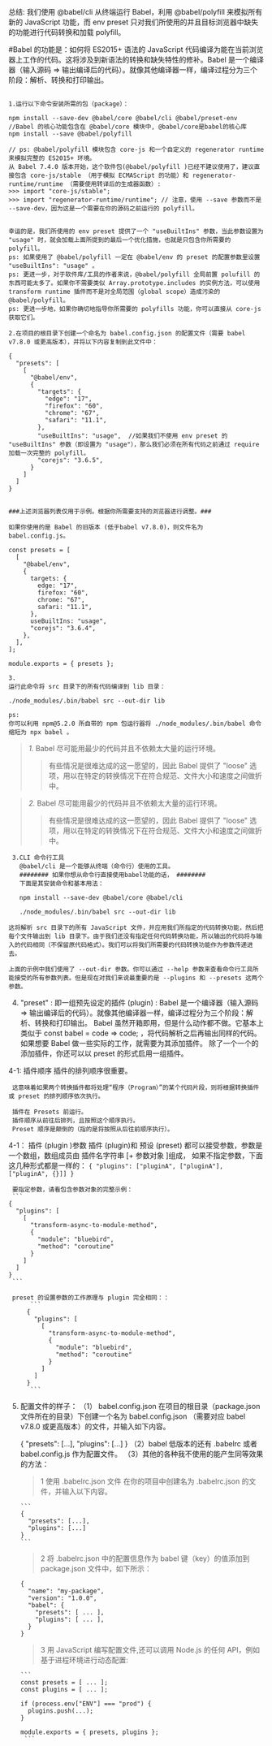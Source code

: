 总结:
我们使用 @babel/cli 从终端运行 Babel，利用 @babel/polyfill 来模拟所有新的 JavaScript 功能，而 env preset 只对我们所使用的并且目标浏览器中缺失的功能进行代码转换和加载 polyfill。

#Babel 的功能是：如何将 ES2015+ 语法的 JavaScript 代码编译为能在当前浏览器上工作的代码。这将涉及到新语法的转换和缺失特性的修补。Babel 是一个编译器（输入源码 => 输出编译后的代码）。就像其他编译器一样，编译过程分为三个阶段：解析、转换和打印输出。
``` 整个配置过程包括：

1.运行以下命令安装所需的包（package）：

npm install --save-dev @babel/core @babel/cli @babel/preset-env   //Babel 的核心功能包含在 @babel/core 模块中, @babel/core是babel的核心库
npm install --save @babel/polyfill

// ps: @babel/polyfill 模块包含 core-js 和一个自定义的 regenerator runtime 来模拟完整的 ES2015+ 环境。
从 Babel 7.4.0 版本开始，这个软件包(@babel/polyfill )已经不建议使用了，建议直接包含 core-js/stable （用于模拟 ECMAScript 的功能）和 regenerator-runtime/runtime （需要使用转译后的生成器函数）:
>>> import "core-js/stable";
>>> import "regenerator-runtime/runtime"; // 注意，使用 --save 参数而不是 --save-dev，因为这是一个需要在你的源码之前运行的 polyfill。


幸运的是，我们所使用的 env preset 提供了一个 "useBuiltIns" 参数，当此参数设置为 "usage" 时，就会加载上面所提到的最后一个优化措施，也就是只包含你所需要的 polyfill。
ps: 如果使用了 @babel/polyfill 一定在 @babel/env 的 preset 的配置参数里设置 "useBuiltIns": "usage" 。
ps: 更进一步，对于软件库/工具的作者来说，@babel/polyfill 全局前置 polufill 的东西可能太多了。如果你不需要类似 Array.prototype.includes 的实例方法，可以使用 transform runtime 插件而不是对全局范围（global scope）造成污染的 @babel/polyfill。
ps: 更进一步地，如果你确切地指导你所需要的 polyfills 功能，你可以直接从 core-js 获取它们。

2.在项目的根目录下创建一个命名为 babel.config.json 的配置文件（需要 babel v7.8.0 或更高版本），并将以下内容复制到此文件中：

{
  "presets": [
    [
      "@babel/env",
      {
        "targets": {
          "edge": "17",
          "firefox": "60",
          "chrome": "67",
          "safari": "11.1",
        },
        "useBuiltIns": "usage",  //如果我们不使用 env preset 的 "useBuiltIns" 参数（即设置为 "usage"），那么我们必须在所有代码之前通过 require 加载一次完整的 polyfill。
        "corejs": "3.6.5",
      }
    ]
  ]
}


###上述浏览器列表仅用于示例。根据你所需要支持的浏览器进行调整。###

如果你使用的是 Babel 的旧版本 (低于babel v7.8.0)，则文件名为 babel.config.js。

const presets = [
  [
    "@babel/env",
    {
      targets: {
        edge: "17",
        firefox: "60",
        chrome: "67",
        safari: "11.1",
      },
      useBuiltIns: "usage",
      "corejs": "3.6.4",
    },
  ],
];

module.exports = { presets };

3.
运行此命令将 src 目录下的所有代码编译到 lib 目录：

./node_modules/.bin/babel src --out-dir lib

ps:
你可以利用 npm@5.2.0 所自带的 npm 包运行器将 ./node_modules/.bin/babel 命令缩短为 npx babel 。
```

> *1.*  Babel 尽可能用最少的代码并且不依赖太大量的运行环境。
>>有些情况是很难达成的这一愿望的，因此 Babel 提供了 "loose" 选项，用以在特定的转换情况下在符合规范、文件大小和速度之间做折中。

> *2.*  Babel 尽可能用最少的代码并且不依赖太大量的运行环境。
>>有些情况是很难达成的这一愿望的，因此 Babel 提供了 "loose" 选项，用以在特定的转换情况下在符合规范、文件大小和速度之间做折中。


```
 3.CLI 命令行工具
   @babel/cli 是一个能够从终端（命令行）使用的工具。
   ######## 如果你想从命令行直接使用babel功能的话， ########
   下面是其安装命令和基本用法：

   npm install --save-dev @babel/core @babel/cli

   ./node_modules/.bin/babel src --out-dir lib

这将解析 src 目录下的所有 JavaScript 文件，并应用我们所指定的代码转换功能，然后把每个文件输出到 lib 目录下。由于我们还没有指定任何代码转换功能，所以输出的代码将与输入的代码相同（不保留原代码格式）。我们可以将我们所需要的代码转换功能作为参数传递进去。

上面的示例中我们使用了 --out-dir 参数。你可以通过 --help 参数来查看命令行工具所能接受的所有参数列表。但是现在对我们来说最重要的是 --plugins 和 --presets 这两个参数。
```

4. "preset" : 即一组预先设定的插件 (plugin) :
Babel 是一个编译器（输入源码 => 输出编译后的代码）。就像其他编译器一样，编译过程分为三个阶段：解析、转换和打印输出。
Babel 虽然开箱即用，但是什么动作都不做。它基本上类似于 const babel = code => code; ，将代码解析之后再输出同样的代码。如果想要 Babel 做一些实际的工作，就需要为其添加插件。
除了一个一个的添加插件，你还可以以 preset 的形式启用一组插件。

4-1: 插件顺序
     插件的排列顺序很重要。

     这意味着如果两个转换插件都将处理“程序（Program）”的某个代码片段，则将根据转换插件或 preset 的排列顺序依次执行。

     插件在 Presets 前运行。
     插件顺序从前往后排列，且按照这个顺序执行。
     Preset 顺序是颠倒的（指的是将按照从后往前顺序执行）。
4-1： 插件 (plugin )参数
     插件 (plugin)和 预设 (preset) 都可以接受参数，参数是一个数组，数组成员由 插件名字符串 [+ 参数对象 ]组成，
     如果不指定参数，下面这几种形式都是一样的：
     ```
     {
       "plugins": ["pluginA", ["pluginA"], ["pluginA", {}]]
     }
     ```

     要指定参数，请看包含参数对象的完整示例：
     ```
    {
      "plugins": [
        [
          "transform-async-to-module-method",
          {
            "module": "bluebird",
            "method": "coroutine"
          }
        ]
      ]
    }
     ```

     preset 的设置参数的工作原理与 plugin 完全相同：：
          ```
         {
           "plugins": [
             [
               "transform-async-to-module-method",
               {
                 "module": "bluebird",
                 "method": "coroutine"
               }
             ]
           ]
         }
          ```


5. 配置文件的样子：
   （1） babel.config.json
   在项目的根目录（package.json 文件所在的目录）下创建一个名为 babel.config.json （需要对应 babel v7.8.0 或更高版本）的文件，并输入如下内容。

   {
     "presets": [...],
     "plugins": [...]
   }
   （2）babel 低版本的还有 .babelrc  或者 babel.config.js 作为配置文件。
   （3）其他的各种我不使用的能产生同等效果的方法：
     >1   使用 .babelrc.json 文件
       在你的项目中创建名为 .babelrc.json 的文件，并输入以下内容。

       ```
       {
         "presets": [...],
         "plugins": [...]
       }
       ```

   >2   将 .babelrc.json 中的配置信息作为 babel 键（key）的值添加到 package.json 文件中，如下所示：
   ```
   {
     "name": "my-package",
     "version": "1.0.0",
     "babel": {
       "presets": [ ... ],
       "plugins": [ ... ],
     }
   }
    ```

    >3   用 JavaScript 编写配置文件,还可以调用 Node.js 的任何 API，例如基于进程环境进行动态配置:

       ```
       const presets = [ ... ];
       const plugins = [ ... ];

       if (process.env["ENV"] === "prod") {
         plugins.push(...);
       }

       module.exports = { presets, plugins };
        ```





